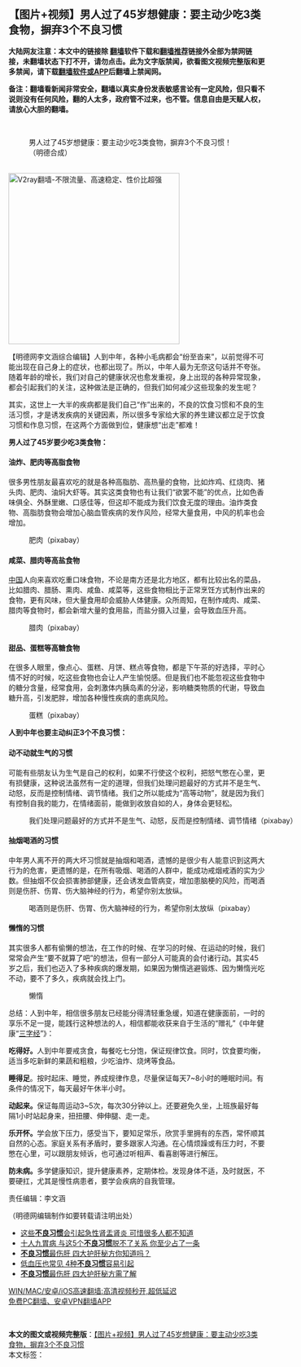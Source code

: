  <h2>【图片+视频】男人过了45岁想健康：要主动少吃3类食物，摒弃3个不良习惯</h2> <p class="notice"><b>大陆网友注意：本文中的链接除 <a href="https://github.com/bannedbook/fanqiang" >翻墙</a>软件下载和<a href="https://github.com/killgcd/justmysocks/blob/master/README.md">翻墙推荐</a>链接外全部为禁网链接，未翻墙状态下打不开，请勿点击。此为文字版禁闻，欲看图文视频完整版和更多禁闻，请下载<a href="https://github.com/bannedbook/fanqiang">翻墙软件或APP</a>后翻墙上禁闻网。</p><p>备注：翻墙看新闻非常安全，翻墙以真实身份发表敏感言论有一定风险，但只看不说则没有任何风险，翻的人太多，政府管不过来，也不管。信息自由是天赋人权，请放心大胆的翻墙。</b></p>  <div class="entry"> <br /> <figure><a href="https://i0.wp.com/upload-images-bucket-v64rleca837do.s3.eu-west-1.amazonaws.com/wp-content/uploads/2021/03/01181914/%E6%9C%AA%E6%A0%87%E9%A2%98-1-1.jpg?fit=860%2C484&#038;ssl=1" data-caption="男人过了45岁想健康：要主动少吃3类食物，摒弃3个不良习惯！（明德合成）"></a><figcaption class="wp-caption-text">男人过了45岁想健康：要主动少吃3类食物，摒弃3个不良习惯！（明德合成）</figcaption></figure> <p></p> <p><br/><a href="https://github.com/bannedbook/fanqiang/wiki/V2ray%E6%9C%BA%E5%9C%BA"><img src="https://raw.githubusercontent.com/bannedbook/fanqiang/master/v2ss/images/v2free.jpg" width="336" alt="V2ray翻墙-不限流量、高速稳定、性价比超强"></a><br/></p> <p>【明德网李文涵综合编辑】人到中年，各种小毛病都会“纷至沓来”，以前觉得不可能出现在自己身上的症状，也都出现了。所以，中年人最为无奈这句话并不夸张。随着年龄的增长，我们对自己的健康状况也愈发重视，身上出现的各种异常现象，都会引起我们的关注，这种做法是正确的，但我们如何减少这些现象的发生呢？</p> <p>其实，这世上一大半的疾病都是我们自己“作”出来的，不良的饮食习惯和不良的生活习惯，才是诱发疾病的关键因素，所以很多专家给大家的养生建议都立足于饮食习惯和作息习惯，在这两个方面做到位，健康想“出走”都难！</p> <p><strong>男人过了45岁要少吃3类食物：</strong></p>  <h4><strong>油炸、肥肉等高脂食物</strong></h4> <p>很多男性朋友最喜欢吃的就是各种高脂肪、高热量的食物，比如炸鸡、红烧肉、猪头肉、肥肉、油焖大虾等。其实这类食物也有让我们“欲罢不能”的优点，比如色香味俱全、外酥里嫩、口感佳等，但这却不能成为我们饮食无度的理由。油炸类食物、高脂肪食物会增加心脑血管疾病的发作风险，经常大量食用，中风的机率也会增加。</p> <figure id="attachment_26915" aria-describedby="caption-attachment-26915" style="width: 1149px" class="wp-caption alignnone"><figcaption id="caption-attachment-26915" class="wp-caption-text">肥肉（pixabay）</figcaption></figure> <h4><strong>咸菜、腊肉等高盐食物</strong></h4> <p><span class='wp_keywordlink_affiliate'><a href="https://www.bannedbook.org/" title="中国" target="_blank">中国</a></span>人向来喜欢吃重口味食物，不论是南方还是北方地区，都有比较出名的菜品，比如腊肉、腊肠、熏肉、咸鱼、咸菜等，这些食物相比于正常烹饪方式制作出来的食物，更有风味，但大量食用却会威胁人体健康。众所周知，在制作咸肉、咸菜、腊肉等食物时，都会新增大量的食用盐，而盐分摄入过量，会导致血压升高。</p> <figure id="attachment_26916" aria-describedby="caption-attachment-26916" style="width: 1151px" class="wp-caption alignnone"><figcaption id="caption-attachment-26916" class="wp-caption-text">腊肉（pixabay）</figcaption></figure> <h4><strong>甜品、蛋糕等高糖食物</strong></h4> <p>在很多人眼里，像点心、蛋糕、月饼、糕点等食物，都是下午茶的好选择，平时心情不好的时候，吃这些食物也会让人产生愉悦感。但是我们也不能忽视这些食物中的糖分含量，经常食用，会刺激体内胰岛素的分泌，影响糖类物质的代谢，导致血糖升高，引发肥胖，增加各种慢性疾病的患病风险。</p> <figure id="attachment_26917" aria-describedby="caption-attachment-26917" style="width: 1151px" class="wp-caption alignnone"><figcaption id="caption-attachment-26917" class="wp-caption-text">蛋糕（pixabay）</figcaption></figure> <p><strong>人到中年也要主动纠正3个不良习惯：</strong></p> <h4><strong>动不动就生气的习惯</strong></h4> <p>可能有些朋友认为生气是自己的权利，如果不行使这个权利，把怒气憋在心里，更有损健康，这种说法虽然有一定的道理，但我们处理问题最好的方式并不是生气、动怒，反而是控制情绪、调节情绪。我们之所以能成为“高等动物”，就是因为我们有控制自我的能力，在情绪面前，能做到收放自如的人，身体会更轻松。</p>  <figure id="attachment_26918" aria-describedby="caption-attachment-26918" style="width: 1151px" class="wp-caption alignnone"><figcaption id="caption-attachment-26918" class="wp-caption-text">我们处理问题最好的方式并不是生气、动怒，反而是控制情绪、调节情绪（pixabay）</figcaption></figure> <h4><strong>抽烟</strong><strong>喝酒</strong><strong>的习惯</strong></h4> <p>中年男人离不开的两大坏习惯就是抽烟和喝酒，遗憾的是很少有人能意识到这两大行为的危害，更遗憾的是，在所有吸烟、喝酒的人群中，能成功戒烟戒酒的实为少数。但抽烟不仅会损害肺部健康，还会诱发血管病变，增加患脑梗的风险，而喝酒则是伤肝、伤胃、伤大脑神经的行为，希望你别太放纵。</p> <figure id="attachment_26921" aria-describedby="caption-attachment-26921" style="width: 1151px" class="wp-caption alignnone"><figcaption id="caption-attachment-26921" class="wp-caption-text">喝酒则是伤肝、伤胃、伤大脑神经的行为，希望你别太放纵（pixabay）</figcaption></figure> <h4><strong>懒惰的习惯</strong></h4> <p>其实很多人都有偷懒的想法，在工作的时候、在学习的时候、在运动的时候，我们常常会产生“要不就算了吧”的想法，但有一部分人可能真的会付诸行动。其实45岁之后，我们也迈入了多种疾病的爆发期，如果因为懒惰逃避锻炼、因为懒惰光吃不动，要不了多久，疾病就会找上门。</p> <figure id="attachment_26922" aria-describedby="caption-attachment-26922" style="width: 1152px" class="wp-caption alignnone"><figcaption id="caption-attachment-26922" class="wp-caption-text">懒惰</figcaption></figure> <p>总结：人到中年，相信很多朋友已经能分得清轻重急缓，知道在健康面前，一时的享乐不足一提，能践行这种想法的人，相信都能收获来自于生活的“赠礼”《中年健康“<span class='wp_keywordlink'><a href="https://www.bannedbook.org/forum24/topic4746.html" title="《三字经》原文+录音+译文" target="_blank">三字经</a></span>”》：</p> <p><strong>吃得好。</strong>人到中年要戒贪食，每餐吃七分饱，保证规律饮食。同时，饮食要均衡，适当多吃新鲜的果蔬和粗粮，少吃油炸、烧烤等食品。</p> <p><strong>睡得足</strong>。按时起床、睡觉，养成规律作息，尽量保证每天7~8小时的睡眠时间。有条件的情况下，每天最好午休半小时。</p>  <p><strong>动起来。</strong>保证每周运动3~5次，每次30分钟以上。还要避免久坐，上班族最好每隔1小时站起身来，扭扭腰、伸伸腿、走一走。</p> <p><strong>乐开怀。</strong>学会放下压力，感受当下，要知足常乐，欣赏手里拥有的东西，常怀顺其自然的心态。家庭关系有矛盾时，要多跟家人沟通。在心情烦躁或有压力时，不要憋在心里，可以跟朋友倾诉，也可通过听相声、看喜剧等进行解压。</p> <p><strong>防未病。</strong>多学健康知识，提升健康素养，定期体检。发现身体不适，及时就医，不要硬扛，尤其是慢性病患者，要学会疾病的自我管理。</p> <p>责任编辑：李文涵 </p> <p>（明德网编辑制作如要转载请注明出处）</p>  <ul class='op-related-articles' title='相关阅读'> <li><a href='https://www.bannedbook.org/bnews/health/20201206/1442925.html' target='_blank'>这些<b>不良习惯</b>会引起急性肾盂肾炎 可惜很多人都不知道</a></li> <li><a href='https://www.bannedbook.org/bnews/health/20201123/1435395.html' target='_blank'>十人九胃病 与这5个<b>不良习惯</b>脱不了关系 你至少占了一条</a></li> <li><a href='https://www.bannedbook.org/bnews/health/20201106/1426674.html' target='_blank'><b>不良习惯</b>最伤肝 四大护肝秘方你知道吗？</a></li> <li><a href='https://www.bannedbook.org/bnews/comments/20201023/1418925.html' target='_blank'>低血压也常见 4种<b>不良习惯</b>容易引起</a></li> <li><a href='https://www.bannedbook.org/bnews/health/20200922/1400887.html' target='_blank'><b>不良习惯</b>最伤肝 四大护肝秘方需了解</a></li> </ul> <p class="texttj"> <a href="https://github.com/bannedbook/fanqiang/wiki/V2ray%E6%9C%BA%E5%9C%BA" target="_blank">WIN/MAC/安卓/iOS高速翻墙:高清视频秒开,超低延迟</a><br/> <a href="https://github.com/bannedbook/fanqiang/wiki/%E7%A6%81%E9%97%BB%E7%BD%91%E5%AE%89%E5%8D%93%E7%BF%BB%E5%A2%99%E6%96%B0%E9%97%BBAPP" target="_blank">免费PC翻墙、安卓VPN翻墙APP</a></p><p>&nbsp;</p><a name='sharetosocial'></a>       <div><b>本文的图文或视频完整版</b>：<a href='https://www.bannedbook.org/bnews/comments/20210302/1496485.html'>【图片+视频】男人过了45岁想健康：要主动少吃3类食物，摒弃3个不良习惯</a></div>  </div><!--END ENTRY--> <div class="postfooter"> <div>本文标签：</div>  </div><!--END POSTFOOTER--> 